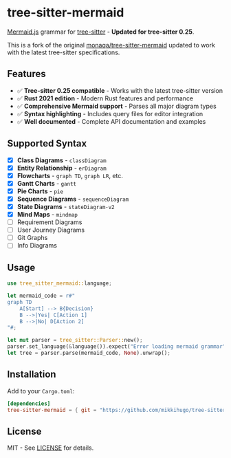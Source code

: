 # tree-sitter-mermaid

[Mermaid.js](https://mermaid-js.github.io/mermaid/#/) grammar for [tree-sitter](https://tree-sitter.github.io/tree-sitter/) - **Updated for tree-sitter 0.25**.

This is a fork of the original [monaqa/tree-sitter-mermaid](https://github.com/monaqa/tree-sitter-mermaid) updated to work with the latest tree-sitter specifications.

## Features

- ✅ **Tree-sitter 0.25 compatible** - Works with the latest tree-sitter version
- ✅ **Rust 2021 edition** - Modern Rust features and performance
- ✅ **Comprehensive Mermaid support** - Parses all major diagram types
- ✅ **Syntax highlighting** - Includes query files for editor integration
- ✅ **Well documented** - Complete API documentation and examples

## Supported Syntax

- [x] **Class Diagrams** - `classDiagram`
- [x] **Entity Relationship** - `erDiagram` 
- [x] **Flowcharts** - `graph TD`, `graph LR`, etc.
- [x] **Gantt Charts** - `gantt`
- [x] **Pie Charts** - `pie`
- [x] **Sequence Diagrams** - `sequenceDiagram`
- [x] **State Diagrams** - `stateDiagram-v2`
- [x] **Mind Maps** - `mindmap`
- [ ] Requirement Diagrams
- [ ] User Journey Diagrams
- [ ] Git Graphs
- [ ] Info Diagrams

## Usage

```rust
use tree_sitter_mermaid::language;

let mermaid_code = r#"
graph TD
    A[Start] --> B{Decision}
    B -->|Yes| C[Action 1]
    B -->|No| D[Action 2]
"#;

let mut parser = tree_sitter::Parser::new();
parser.set_language(&language()).expect("Error loading mermaid grammar");
let tree = parser.parse(mermaid_code, None).unwrap();
```

## Installation

Add to your `Cargo.toml`:

```toml
[dependencies]
tree-sitter-mermaid = { git = "https://github.com/mikkihugo/tree-sitter-mermaid" }
```

## License

MIT - See [LICENSE](LICENSE) for details.
